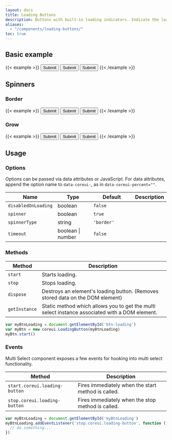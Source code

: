 ```yaml
---
layout: docs
title: Loading Buttons
description: Buttons with built-in loading indicators. Indicate the loading state of the button bridging the gap between action and feedback.
aliases:
  - "/components/loading-buttons/"
toc: true
---
```


## Basic example

{{< example >}}
<button type="button" class="btn btn-primary btn-loading" data-coreui-timeout="2000">Submit</button>
<button type="button" class="btn btn-outline-primary btn-loading">Submit</button>
<button type="button" class="btn btn-ghost-primary btn-loading">Submit</button>
{{< /example >}}

## Spinners

### Border

{{< example >}}
<button type="button" class="btn btn-info btn-loading">Submit</button>
<button type="button" class="btn btn-outline-success btn-loading">Submit</button>
<button type="button" class="btn btn-ghost-warning btn-loading">Submit</button>
{{< /example >}}

### Grow

{{< example >}}
<button type="button" class="btn btn-info btn-loading" data-coreui-spinner-type="grow">Submit</button>
<button type="button" class="btn btn-outline-success btn-loading" data-coreui-spinner-type="grow">Submit</button>
<button type="button" class="btn btn-ghost-warning btn-loading" data-coreui-spinner-type="grow">Submit</button>
{{< /example >}}


## Usage

### Options

Options can be passed via data attributes or JavaScript. For data attributes, append the option name to `data-coreui-`, as in `data-coreui-percent=""`.

<table class="table">
  <thead>
    <tr>
      <th style="width: 100px;">Name</th>
      <th style="width: 100px;">Type</th>
      <th style="width: 120px;">Default</th>
      <th>Description</th>
    </tr>
  </thead>
  <tbody>
    <tr>
      <td><code>disabledOnLoading</code></td>
      <td>boolean</td>
      <td><code>false</code></td>
      <td></td>
    </tr>
    <tr>
      <td><code>spinner</code></td>
      <td>boolean</td>
      <td><code>true</code></td>
      <td></td>
    </tr>
    <tr>
      <td><code>spinnerType</code></td>
      <td>string</td>
      <td><code>'border'</code></td>
      <td></td>
    </tr>
    <tr>
      <td><code>timeout</code></td>
      <td>boolean | number</td>
      <td><code>false</code></td>
      <td></td>
    </tr>
  </tbody>
</table>

### Methods

<table class="table">
  <thead>
    <tr>
      <th>Method</th>
      <th>Description</th>
    </tr>
  </thead>
  <tbody>
    <tr>
      <td><code>start</code></td>
      <td>
        Starts loading.
      </td>
    </tr>
    <tr>
      <td><code>stop</code></td>
      <td>
        Stops loading.
      </td>
    </tr>
    <tr>
      <td><code>dispose</code></td>
      <td>
        Destroys an element's loading button. (Removes stored data on the DOM element)
      </td>
    </tr>
    <tr>
      <td><code>getInstance</code></td>
      <td>
        Static method which allows you to get the multi select instance associated with a DOM element.
      </td>
    </tr>
  </tbody>
</table>

```js
var myBtnLoading = document.getElementById('btn-loading')
var myBtn = new coreui.LoadingButton(myBtnLoading)
myBtn.start()
```

### Events

Multi Select component exposes a few events for hooking into multi select functionality.

<table class="table">
  <thead>
    <tr>
      <th>Method</th>
      <th>Description</th>
    </tr>
  </thead>
  <tbody>
    <tr>
      <td>
        <code>start.coreui.loading-button</code>
      </td>
      <td>
        Fires immediately when the start method is called.
      </td>
    </tr>
    <tr>
      <td>
        <code>stop.coreui.loading-button</code>
      </td>
      <td>
        Fires immediately when the stop method is called.
      </td>
    </tr>
  </tbody>
</table>

```js
var myBtnLoading = document.getElementById('myBtnLoading')
myBtnLoading.addEventListener('stop.coreui.loading-button', function () {
  // do something...
})
```
